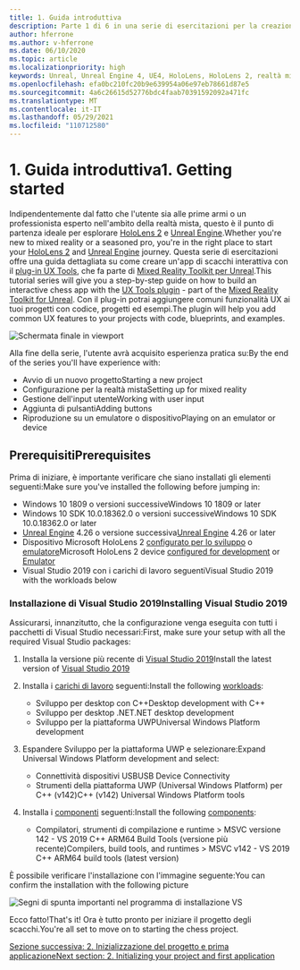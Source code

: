 ```yaml
---
title: 1. Guida introduttiva
description: Parte 1 di 6 in una serie di esercitazioni per la creazione di un'app per gli scacchi con Unreal Engine 4 e il plug-in UX Tools di Mixed Reality Toolkit
author: hferrone
ms.author: v-hferrone
ms.date: 06/10/2020
ms.topic: article
ms.localizationpriority: high
keywords: Unreal, Unreal Engine 4, UE4, HoloLens, HoloLens 2, realtà mista, esercitazione, guida introduttiva, mrtk, uxt, UX Tools, documentazione, visore VR realtà mista, visore VR di windows mixed reality, visore per realtà virtuale
ms.openlocfilehash: efa0bc210fc20b9e639954a06e97eb78661d87e5
ms.sourcegitcommit: 4a6c26615d52776bdc4faab70391592092a471fc
ms.translationtype: MT
ms.contentlocale: it-IT
ms.lasthandoff: 05/29/2021
ms.locfileid: "110712580"
---
```

# <a name="1-getting-started"></a><span data-ttu-id="0b9a1-104">1. Guida introduttiva</span><span class="sxs-lookup"><span data-stu-id="0b9a1-104">1. Getting started</span></span>

<span data-ttu-id="0b9a1-105">Indipendentemente dal fatto che l'utente sia alle prime armi o un professionista esperto nell'ambito della realtà mista, questo è il punto di partenza ideale per esplorare [HoloLens 2](../../../index.yml) e [Unreal Engine](https://www.unrealengine.com/en-US/).</span><span class="sxs-lookup"><span data-stu-id="0b9a1-105">Whether you're new to mixed reality or a seasoned pro, you're in the right place to start your [HoloLens 2](../../../index.yml) and [Unreal Engine](https://www.unrealengine.com/en-US/) journey.</span></span> <span data-ttu-id="0b9a1-106">Questa serie di esercitazioni offre una guida dettagliata su come creare un'app di scacchi interattiva con il [plug-in UX Tools](https://github.com/microsoft/MixedReality-UXTools-Unreal), che fa parte di [Mixed Reality Toolkit per Unreal](https://github.com/microsoft/MixedRealityToolkit-Unreal).</span><span class="sxs-lookup"><span data-stu-id="0b9a1-106">This tutorial series will give you a step-by-step guide on how to build an interactive chess app with the [UX Tools plugin](https://github.com/microsoft/MixedReality-UXTools-Unreal) - part of the [Mixed Reality Toolkit for Unreal](https://github.com/microsoft/MixedRealityToolkit-Unreal).</span></span> <span data-ttu-id="0b9a1-107">Con il plug-in potrai aggiungere comuni funzionalità UX ai tuoi progetti con codice, progetti ed esempi.</span><span class="sxs-lookup"><span data-stu-id="0b9a1-107">The plugin will help you add common UX features to your projects with code, blueprints, and examples.</span></span> 

![Schermata finale in viewport](images/unreal-uxt/5-endscene.PNG)

<span data-ttu-id="0b9a1-109">Alla fine della serie, l'utente avrà acquisito esperienza pratica su:</span><span class="sxs-lookup"><span data-stu-id="0b9a1-109">By the end of the series you'll have experience with:</span></span>
* <span data-ttu-id="0b9a1-110">Avvio di un nuovo progetto</span><span class="sxs-lookup"><span data-stu-id="0b9a1-110">Starting a new project</span></span>
* <span data-ttu-id="0b9a1-111">Configurazione per la realtà mista</span><span class="sxs-lookup"><span data-stu-id="0b9a1-111">Setting up for mixed reality</span></span>
* <span data-ttu-id="0b9a1-112">Gestione dell'input utente</span><span class="sxs-lookup"><span data-stu-id="0b9a1-112">Working with user input</span></span>
* <span data-ttu-id="0b9a1-113">Aggiunta di pulsanti</span><span class="sxs-lookup"><span data-stu-id="0b9a1-113">Adding buttons</span></span>
* <span data-ttu-id="0b9a1-114">Riproduzione su un emulatore o dispositivo</span><span class="sxs-lookup"><span data-stu-id="0b9a1-114">Playing on an emulator or device</span></span>

## <a name="prerequisites"></a><span data-ttu-id="0b9a1-115">Prerequisiti</span><span class="sxs-lookup"><span data-stu-id="0b9a1-115">Prerequisites</span></span>

<span data-ttu-id="0b9a1-116">Prima di iniziare, è importante verificare che siano installati gli elementi seguenti:</span><span class="sxs-lookup"><span data-stu-id="0b9a1-116">Make sure you've installed the following before jumping in:</span></span>
* <span data-ttu-id="0b9a1-117">Windows 10 1809 o versioni successive</span><span class="sxs-lookup"><span data-stu-id="0b9a1-117">Windows 10 1809 or later</span></span>
* <span data-ttu-id="0b9a1-118">Windows 10 SDK 10.0.18362.0 o versioni successive</span><span class="sxs-lookup"><span data-stu-id="0b9a1-118">Windows 10 SDK 10.0.18362.0 or later</span></span>
* <span data-ttu-id="0b9a1-119">[Unreal Engine](https://www.unrealengine.com/en-US/get-now) 4.26 o versione successiva</span><span class="sxs-lookup"><span data-stu-id="0b9a1-119">[Unreal Engine](https://www.unrealengine.com/en-US/get-now) 4.26 or later</span></span>
* <span data-ttu-id="0b9a1-120">Dispositivo Microsoft HoloLens 2 [configurato per lo sviluppo](../../platform-capabilities-and-apis/using-visual-studio.md#enabling-developer-mode) o [emulatore](../../platform-capabilities-and-apis/using-the-hololens-emulator.md#hololens-2-emulator-overview)</span><span class="sxs-lookup"><span data-stu-id="0b9a1-120">Microsoft HoloLens 2 device [configured for development](../../platform-capabilities-and-apis/using-visual-studio.md#enabling-developer-mode) or [Emulator](../../platform-capabilities-and-apis/using-the-hololens-emulator.md#hololens-2-emulator-overview)</span></span>
* <span data-ttu-id="0b9a1-121">Visual Studio 2019 con i carichi di lavoro seguenti</span><span class="sxs-lookup"><span data-stu-id="0b9a1-121">Visual Studio 2019 with the workloads below</span></span>

### <a name="installing-visual-studio-2019"></a><span data-ttu-id="0b9a1-122">Installazione di Visual Studio 2019</span><span class="sxs-lookup"><span data-stu-id="0b9a1-122">Installing Visual Studio 2019</span></span>

<span data-ttu-id="0b9a1-123">Assicurarsi, innanzitutto, che la configurazione venga eseguita con tutti i pacchetti di Visual Studio necessari:</span><span class="sxs-lookup"><span data-stu-id="0b9a1-123">First, make sure your setup with all the required Visual Studio packages:</span></span>
1. <span data-ttu-id="0b9a1-124">Installa la versione più recente di [Visual Studio 2019](https://visualstudio.microsoft.com/downloads/)</span><span class="sxs-lookup"><span data-stu-id="0b9a1-124">Install the latest version of [Visual Studio 2019](https://visualstudio.microsoft.com/downloads/)</span></span>
1. <span data-ttu-id="0b9a1-125">Installa i [carichi di lavoro](/visualstudio/install/modify-visual-studio#modify-workloads) seguenti:</span><span class="sxs-lookup"><span data-stu-id="0b9a1-125">Install the following [workloads](/visualstudio/install/modify-visual-studio#modify-workloads):</span></span>
    * <span data-ttu-id="0b9a1-126">Sviluppo per desktop con C++</span><span class="sxs-lookup"><span data-stu-id="0b9a1-126">Desktop development with C++</span></span>
    * <span data-ttu-id="0b9a1-127">Sviluppo per desktop .NET</span><span class="sxs-lookup"><span data-stu-id="0b9a1-127">.NET desktop development</span></span>
    * <span data-ttu-id="0b9a1-128">Sviluppo per la piattaforma UWP</span><span class="sxs-lookup"><span data-stu-id="0b9a1-128">Universal Windows Platform development</span></span>
1. <span data-ttu-id="0b9a1-129">Espandere Sviluppo per la piattaforma UWP e selezionare:</span><span class="sxs-lookup"><span data-stu-id="0b9a1-129">Expand Universal Windows Platform development and select:</span></span> 
    * <span data-ttu-id="0b9a1-130">Connettività dispositivi USB</span><span class="sxs-lookup"><span data-stu-id="0b9a1-130">USB Device Connectivity</span></span>
    * <span data-ttu-id="0b9a1-131">Strumenti della piattaforma UWP (Universal Windows Platform) per C++ (v142)</span><span class="sxs-lookup"><span data-stu-id="0b9a1-131">C++ (v142) Universal Windows Platform tools</span></span>

1. <span data-ttu-id="0b9a1-132">Installa i [componenti](/visualstudio/install/modify-visual-studio#modify-individual-components) seguenti:</span><span class="sxs-lookup"><span data-stu-id="0b9a1-132">Install the following [components](/visualstudio/install/modify-visual-studio#modify-individual-components):</span></span>
    * <span data-ttu-id="0b9a1-133">Compilatori, strumenti di compilazione e runtime > MSVC versione 142 - VS 2019 C++ ARM64 Build Tools (versione più recente)</span><span class="sxs-lookup"><span data-stu-id="0b9a1-133">Compilers, build tools, and runtimes > MSVC v142 - VS 2019 C++ ARM64 build tools (latest version)</span></span>

<span data-ttu-id="0b9a1-134">È possibile verificare l'installazione con l'immagine seguente:</span><span class="sxs-lookup"><span data-stu-id="0b9a1-134">You can confirm the installation with the following picture</span></span>

![Segni di spunta importanti nel programma di installazione VS](images/unreal-uxt/1-install-the-tools.png)

<span data-ttu-id="0b9a1-136">Ecco fatto!</span><span class="sxs-lookup"><span data-stu-id="0b9a1-136">That's it!</span></span> <span data-ttu-id="0b9a1-137">Ora è tutto pronto per iniziare il progetto degli scacchi.</span><span class="sxs-lookup"><span data-stu-id="0b9a1-137">You're all set to move on to starting the chess project.</span></span>

[<span data-ttu-id="0b9a1-138">Sezione successiva: 2. Inizializzazione del progetto e prima applicazione</span><span class="sxs-lookup"><span data-stu-id="0b9a1-138">Next section: 2. Initializing your project and first application</span></span>](unreal-uxt-ch2.md)